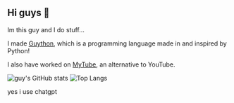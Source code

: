 ## Hi guys 👋
Im this guy and I do stuff...

I made [Guython](https://github.com/this-guy-git/Guython), which is a programming language made in and inspired by Python!

I also have worked on [MyTube](https://mytube.f87.site), an alternative to YouTube.

![guy's GitHub stats](https://github-readme-stats.vercel.app/api?username=this-guy-git&show_icons=true&theme=dark#gh-dark-mode-only)
![Top Langs](https://github-readme-stats.vercel.app/api/top-langs/?username=this-guy-git&langs_count=20&layout=compact&theme=dark#gh-dark-mode-only)

yes i use chatgpt
